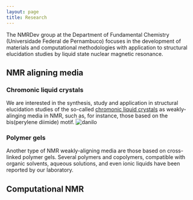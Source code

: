 ```yaml
---
layout: page
title: Research
---
```


The NMRDev group at the Department of Fundamental Chemistry (Universidade Federal de Pernambuco) focuses in the development of materials and computational methodologies with application to structural elucidation studies by liquid state nuclear magnetic resonance.

## NMR aligning media

### Chromonic liquid crystals
We are interested in the synthesis, study and application in structural elucidation studies of the so-called [chromonic liquid crystals](https://doi.org/10.1016/S1359-0294(98)80019-8) as weakly-alinging media in NMR, such as, for instance, those based on the bis(perylene diimide) motif. 
![danilo](https://analyticalsciencejournals.onlinelibrary.wiley.com/cms/asset/b2ea2a31-c7fb-495f-8c1f-0f546c3cba2d/mrc5120-toc-0001-m.jpg)
### Polymer gels
Another type of NMR weakly-aligning media are those based on cross-linked polymer gels. Several polymers and copolymers, compatible with organic solvents, aqueous solutions, and even ionic liquids have been reported by our laboratory.

## Computational NMR
